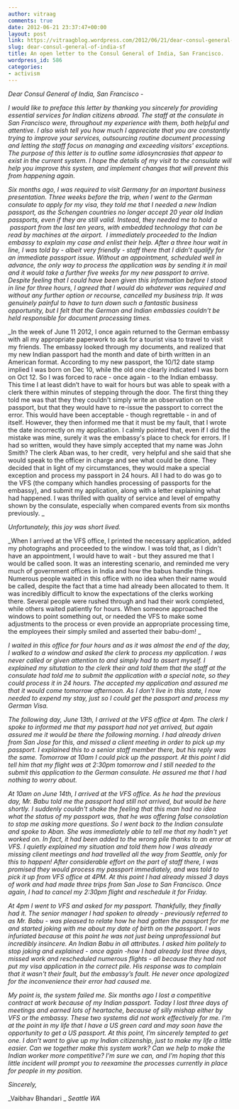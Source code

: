 ```yaml
---
author: vitraag
comments: true
date: 2012-06-21 23:37:47+00:00
layout: post
link: https://vitraagblog.wordpress.com/2012/06/21/dear-consul-general-of-india-sf/
slug: dear-consul-general-of-india-sf
title: An open letter to the Consul General of India, San Francisco.
wordpress_id: 586
categories:
- activism
---
```


_Dear Consul General of India, San Francisco -_

_I would like to preface this letter by thanking you sincerely for providing essential services for Indian citizens abroad. The staff at the consulate in San Francisco were, throughout my experience with them, both helpful and attentive. I also wish tell you how much I appreciate that you are constantly trying to improve your services, outsourcing routine document processing and letting the staff focus on managing and exceeding visitors' exceptions. The purpose of this letter is to outline some idiosyncrasies that appear to exist in the current system. I hope the details of my visit to the consulate will help you improve this system, and implement changes that will prevent this from happening again.<!-- more -->_

_Six months ago, I was required to visit Germany for an important business presentation. Three weeks before the trip, when I went to the German consulate to apply for my visa, they told me that I needed a new Indian passport, as the Schengen countries no longer accept 20 year old Indian passports, even if they are still valid. Instead, they needed me to hold a  passport from the last ten years, with embedded technology that can be read by machines at the airport.  I immediately proceeded to the Indian embassy to explain my case and enlist their help. After a three hour wait in line, I was told by - albeit very friendly - staff there that I didn’t qualify for an immediate passport issue. Without an appointment, scheduled well in advance, the only way to process the application was by sending it in mail and it would take a further five weeks for my new passport to arrive. Despite feeling that I could have been given this information before I stood in line for three hours, I agreed that I would do whatever was required and without any further option or recourse, cancelled my business trip. It was genuinely painful to have to turn down such a fantastic business opportunity, but I felt that the German and Indian embassies couldn't be held responsible for document processing times._

_In the week of June 11 2012, I once again returned to the German embassy with all my appropriate paperwork to ask for a tourist visa to travel to visit my friends. The embassy looked through my documents, and realized that my new Indian passport had the month and date of birth written in an American format. According to my new passport, the 10/12 date stamp implied I was born on Dec 10, while the old one clearly indicated I was born on Oct 12. So I was forced to race - once again - to the Indian embassy. This time I at least didn’t have to wait for hours but was able to speak with a clerk there within minutes of stepping through the door. The first thing they told me was that they they couldn't simply write an observation on the passport, but that they would have to re-issue the passport to correct the error. This would have been acceptable - though regrettable - in and of itself. However, they then informed me that it must be my fault, that I wrote the date incorrectly on my application. I calmly pointed that, even if I did the mistake was mine, surely it was the embassy's place to check for errors. If I had so written, would they have simply accepted that my name was John Smith? The clerk Aban was, to her credit,  very helpful and she said that she would speak to the officer in charge and see what could be done. They decided that in light of my circumstances, they would make a special exception and process my passport in 24 hours. All I had to do was go to the VFS (the company which handles processing of passports for the embassy), and submit my application, along with a letter explaining what had happened. I was thrilled with quality of service and level of empathy shown by the consulate, especially when compared events from six months previously. _

_Unfortunately, this joy was short lived._

_When I arrived at the VFS office, I printed the necessary application, added my photographs and proceeded to the window. I was told that, as I didn't have an appointment, I would have to wait - but they assured me that I would be called soon. It was an interesting scenario, and reminded me very much of government offices in India and how the babus handle things. Numerous people waited in this office with no idea when their name would be called, despite the fact that a time had already been allocated to them. It was incredibly difficult to know the expectations of the clerks working there. Several people were rushed through and had their work completed, while others waited patiently for hours. When someone approached the windows to point something out, or needed the VFS to make some adjustments to the process or even provide an appropriate processing time, the employees their simply smiled and asserted their babu-dom! _

_I waited in this office for four hours and as it was almost the end of the day, I walked to a window and asked the clerk to process my application. I was never called or given attention to and simply had to assert myself. I explained my situtation to the clerk their and told them that the staff at the consulate had told me to submit the application with a special note, so they could process it in 24 hours. The accepted my application and assured me that it would come tomorrow afternoon. As I don't live in this state, I now needed to expend my stay, just so I could get the passport and process my German Visa._

_The following day, June 13th, I arrived at the VFS office at 4pm. The clerk I spoke to informed me that my passport had not yet arrived, but again assured me it would be there the following morning. I had already driven from San Jose for this, and missed a client meeting in order to pick up my passport. I explained this to a senior staff member there, but his reply was the same. Tomorrow at 10am I could pick up the passport. At this point I did tell him that my flight was at 2:30pm tomorrow and I still needed to the submit this application to the German consulate. He assured me that I had nothing to worry about._

_At 10am on June 14th, I arrived at the VFS office. As he had the previous day, Mr. Babu told me the passport had still not arrived, but would be here shortly. I suddenly couldn't shake the feeling that this man had no idea what the status of my passport was, that he was offering false consolation to stop me asking more questions. So I went back to the Indian consulate and spoke to Aban. She was immediately able to tell me that my hadn't yet worked on. In fact, it had been added to the wrong pile thanks to an error at VFS. I quietly explained my situation and told them how I was already missing client meetings and had travelled all the way from Seattle, only for this to happen! After considerable effort on the part of staff there, I was promised they would process my passport immediately, and was told to pick it up from VFS office at 4PM. At this point I had already missed 3 days of work and had made three trips from San Jose to San Francisco. Once again, I had to cancel my 2:30pm flight and reschedule it for Friday._

_At 4pm I went to VFS and asked for my passport. Thankfully, they finally had it. The senior manager I had spoken to already - previously referred to as Mr. Babu - was pleased to relate how he had gotten the passport for me and started joking with me about my date of birth on the passport. I was infuriated because at this point he was not just being unprofessional but incredibly insincere. An Indian Babu in all attributes. I asked him politely to stop joking and explained - once again -how I had already lost three days, missed work and rescheduled numerous flights - all because they had not put my visa application in the correct pile. His response was to complain that it wasn't their fault, but the embassy’s fault. He never once apologized for the inconvenience their error had caused me._

_My point is, the system failed me. Six months ago I lost a competitive contract at work because of my Indian passport. Today I lost three days of meetings and earned lots of heartache, because of silly mishap either by VFS or the embassy. These two systems did not work effectively for me. I'm at the point in my life that I have a US green card and may soon have the opportunity to get a US passport. At this point, I’m sincerely tempted to get one. I don’t want to give up my Indian citizenship, just to make my life a little easier. Can we together make this system work? Can we help to make the Indian worker more competitive? I’m sure we can, and I’m hoping that this little incident will prompt you to reexamine the processes currently in place for people in my position._

_Sincerely,_

_Vaibhav Bhandari _
_Seattle WA_
